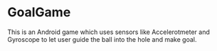# GoalGame
 This is an Android game which uses sensors like Accelerotmeter and Gyroscope to let user guide the ball into the hole and make goal.
